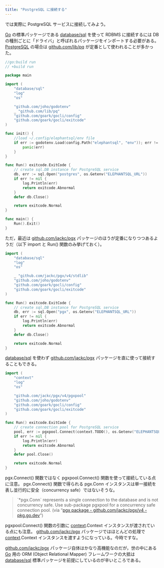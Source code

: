 ```yaml
---
title: "PostgreSQL に接続する"
---
```


では実際に PostgreSQL サービスに接続してみよう。

[Go] の標準パッケージである [database/sql] を使って RDBMS に接続するには DB の種別ごとに「ドライバ」と呼ばれるパッケージをインポートする必要がある。 [PostgreSQL] の場合は [github.com/lib/pq] が定番として使われることが多かった。

```go:proto/sample2.go
//go:build run
// +build run

package main

import (
    "database/sql"
    "log"
    "os"

    "github.com/joho/godotenv"
    _ "github.com/lib/pq"
    "github.com/goark/gocli/config"
    "github.com/goark/gocli/exitcode"
)

func init() {
    //load ~/.config/elephantsql/env file
    if err := godotenv.Load(config.Path("elephantsql", "env")); err != nil {
        panic(err)
    }
}

func Run() exitcode.ExitCode {
    // create sql.DB instance for PostgreSQL service
    db, err := sql.Open("postgres", os.Getenv("ELEPHANTSQL_URL"))
    if err != nil {
        log.Println(err)
        return exitcode.Abnormal
    }
    defer db.Close()

    return exitcode.Normal
}

func main() {
    Run().Exit()
}
```

ただ，最近は [github.com/jackc/pgx] パッケージのほうが定番になりつつあるようだ（以下 import と Run() 関数のみ挙げておく）。

```go:proto/sample2b.go
import (
    "database/sql"
    "log"
    "os"

    _ "github.com/jackc/pgx/v4/stdlib"
    "github.com/joho/godotenv"
    "github.com/goark/gocli/config"
    "github.com/goark/gocli/exitcode"
)

func Run() exitcode.ExitCode {
    // create sql.DB instance for PostgreSQL service
    db, err := sql.Open("pgx", os.Getenv("ELEPHANTSQL_URL"))
    if err != nil {
        log.Println(err)
        return exitcode.Abnormal
    }
    defer db.Close()

    return exitcode.Normal
}
```

[database/sql] を使わず [github.com/jackc/pgx] パッケージを直に使って接続することもできる。

```go:proto/sample3.go
import (
    "context"
    "log"
    "os"

    "github.com/jackc/pgx/v4/pgxpool"
    "github.com/joho/godotenv"
    "github.com/goark/gocli/config"
    "github.com/goark/gocli/exitcode"
)

func Run() exitcode.ExitCode {
    // create connection pool for PostgreSQL service
    pool, err := pgxpool.Connect(context.TODO(), os.Getenv("ELEPHANTSQL_URL"))
    if err != nil {
        log.Println(err)
        return exitcode.Abnormal
    }
    defer pool.Close()

    return exitcode.Normal
}
```

pgx.Connect() 関数ではなく pgxpool.Connect() 関数を使って接続している点に注意。 pgx.Connect() 関数で得られる pgx.Conn インスタンスは単一接続を表し並行的に安全（concurrency safe）ではないそうな。

> \`*pgx.Conn\` represents a single connection to the database and is not concurrency safe. Use sub-package pgxpool for a concurrency safe connection pool.
(via “[pgx package - github.com/jackc/pgx/v4 - pkg.go.dev](https://pkg.go.dev/github.com/jackc/pgx/v4#hdr-Connection_Pool)”)

pgxpool.Connect() 関数の引数に [context].Context インスタンスが渡されている点にも注意。 [github.com/jackc/pgx] パッケージではほとんどの処理で [context].Context インスタンスを渡すようになっている。今時ですな。

[github.com/jackc/pgx] パッケージ自体はかなり高機能なのだが，世の中にある [Go] 用の ORM (Object Relational Mapper) フレームワークの大抵は [database/sql] 標準パッケージを前提にしているのが辛いところである。

[Go]: https://go.dev/
[PostgreSQL]: https://www.postgresql.org/ "PostgreSQL: The world's most advanced open source database"
[ElephantSQL]: https://www.elephantsql.com/ "ElephantSQL - PostgreSQL as a Service"
[database/sql]: https://pkg.go.dev/database/sql "sql package - database/sql - pkg.go.dev"
[os]: https://pkg.go.dev/os "os package - os - pkg.go.dev"
[context]: https://pkg.go.dev/context "context package - context - pkg.go.dev"
[github.com/lib/pq]: https://github.com/lib/pq "lib/pq: Pure Go Postgres driver for database/sql"
[github.com/jackc/pgx]: https://github.com/jackc/pgx "jackc/pgx: PostgreSQL driver and toolkit for Go"
